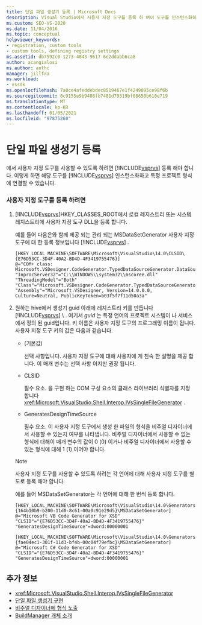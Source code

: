 ```yaml
---
title: 단일 파일 생성기 등록 | Microsoft Docs
description: Visual Studio에서 사용자 지정 도구를 등록 하 여이 도구를 인스턴스화하고 특정 프로젝트 형식에 연결 하는 방법을 알아봅니다.
ms.custom: SEO-VS-2020
ms.date: 11/04/2016
ms.topic: conceptual
helpviewer_keywords:
- registration, custom tools
- custom tools, defining registry settings
ms.assetid: db7592c0-1273-4843-9617-6e2ddabb6ca8
author: acangialosi
ms.author: anthc
manager: jillfra
ms.workload:
- vssdk
ms.openlocfilehash: 7a0ce4afeddebdec8519467e1f4249095ce98f6b
ms.sourcegitcommit: 0c9155e9b9408fb7481d79319bf08650b610e719
ms.translationtype: MT
ms.contentlocale: ko-KR
ms.lasthandoff: 01/05/2021
ms.locfileid: "97875260"
---
```

# <a name="registering-single-file-generators"></a>단일 파일 생성기 등록
에서 사용자 지정 도구를 사용할 수 있도록 하려면 [!INCLUDE[vsprvs](../../code-quality/includes/vsprvs_md.md)] 등록 해야 합니다. 이렇게 하면 해당 도구를 [!INCLUDE[vsprvs](../../code-quality/includes/vsprvs_md.md)] 인스턴스화하고 특정 프로젝트 형식에 연결할 수 있습니다.

### <a name="to-register-a-custom-tool"></a>사용자 지정 도구를 등록 하려면

1. [!INCLUDE[vsprvs](../../code-quality/includes/vsprvs_md.md)]HKEY_CLASSES_ROOT에서 로컬 레지스트리 또는 시스템 레지스트리에 사용자 지정 도구 DLL을 등록 합니다.

    예를 들어 다음은와 함께 제공 되는 관리 되는 MSDataSetGenerator 사용자 지정 도구에 대 한 등록 정보입니다 [!INCLUDE[vsprvs](../../code-quality/includes/vsprvs_md.md)] .

   ```
   [HKEY_LOCAL_MACHINE\SOFTWARE\Microsoft\VisualStudio\14.0\CLSID\{E76D53CC-3D4F-40A2-BD4D-4F3419755476}]
   @="COM+ class: Microsoft.VSDesigner.CodeGenerator.TypedDataSourceGenerator.DataSourceGeneratorWrapper"
   "InprocServer32"="C:\\WINDOWS\\system32\\mscoree.dll"
   "ThreadingModel"="Both"
   "Class"="Microsoft.VSDesigner.CodeGenerator.TypedDataSourceGenerator.DataSourceGeneratorWrapper"
   "Assembly"="Microsoft.VSDesigner, Version=14.0.0.0, Culture=Neutral, PublicKeyToken=b03f5f7f11d50a3a"
   ```

2. 원하는 hive에서 생성기 guid 아래에 레지스트리 키를 만듭니다 [!INCLUDE[vsprvs](../../code-quality/includes/vsprvs_md.md)] \\  . 여기서 *guid* 는 특정 언어의 프로젝트 시스템이 나 서비스에서 정의 된 guid입니다. 키 이름은 사용자 지정 도구의 프로그래밍 이름이 됩니다. 사용자 지정 도구 키의 값은 다음과 같습니다.

   - (기본값)

        선택 사항입니다. 사용자 지정 도구에 대해 사용자에 게 친숙 한 설명을 제공 합니다. 이 매개 변수는 선택 사항 이지만 권장 됩니다.

   - CLSID

        필수 요소. 을 구현 하는 COM 구성 요소의 클래스 라이브러리 식별자를 지정 합니다 <xref:Microsoft.VisualStudio.Shell.Interop.IVsSingleFileGenerator> .

   - GeneratesDesignTimeSource

        필수 요소. 이 사용자 지정 도구에서 생성 한 파일의 형식을 비주얼 디자이너에서 사용할 수 있는지 여부를 나타냅니다. 비주얼 디자이너에서 사용할 수 없는 형식에 대해이 매개 변수의 값이 0 (0) 이거나 비주얼 디자이너에서 사용할 수 있는 형식에 대해 1 (1) 이어야 합니다.

   > [!NOTE]
   > 사용자 지정 도구를 사용할 수 있도록 하려는 각 언어에 대해 사용자 지정 도구를 별도로 등록 해야 합니다.

    예를 들어 MSDataSetGenerator는 각 언어에 대해 한 번씩 등록 합니다.

   ```
   [HKEY_LOCAL_MACHINE\SOFTWARE\Microsoft\VisualStudio\14.0\Generators\{164b10b9-b200-11d0-8c61-00a0c91e29d5}\MSDataSetGenerator]
   @="Microsoft VB Code Generator for XSD"
   "CLSID"="{E76D53CC-3D4F-40a2-BD4D-4F3419755476}"
   "GeneratesDesignTimeSource"=dword:00000001

   [HKEY_LOCAL_MACHINE\SOFTWARE\Microsoft\VisualStudio\14.0\Generators\{fae04ec1-301f-11d3-bf4b-00c04f79efbc}\MSDataSetGenerator]
   @="Microsoft C# Code Generator for XSD"
   "CLSID"="{E76D53CC-3D4F-40a2-BD4D-4F3419755476}"
   "GeneratesDesignTimeSource"=dword:00000001
   ```

## <a name="see-also"></a>추가 정보
- <xref:Microsoft.VisualStudio.Shell.Interop.IVsSingleFileGenerator>
- [단일 파일 생성기 구현](../../extensibility/internals/implementing-single-file-generators.md)
- [비주얼 디자이너에 형식 노출](../../extensibility/internals/exposing-types-to-visual-designers.md)
- [BuildManager 개체 소개](/previous-versions/8f9kffa8(v=vs.140))